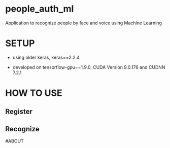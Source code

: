 # people_auth_ml
Application to recognize people by face and voice using Machine Learning

# SETUP  
* using older keras, keras==2.2.4

* developed on tensorflow-gpu==1.9.0, CUDA Version 9.0.176 and CUDNN 7.2.1

# HOW TO USE
## Register

## Recognize

#ABOUT
